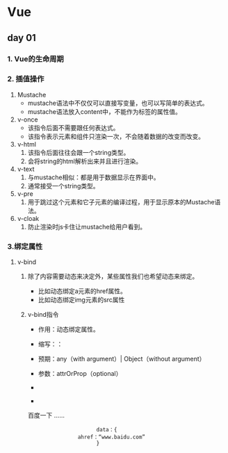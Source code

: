 # **Vue**

## day 01

### 1.  Vue的生命周期

### 2. 插值操作

1. Mustache
   + mustache语法中不仅仅可以直接写变量，也可以写简单的表达式。
   + mustache语法放入content中，不能作为标签的属性值。
2. v-once
   + 该指令后面不需要跟任何表达式。
   + 该指令表示元素和组件只渲染一次，不会随着数据的改变而改变。
3. v-html
   1. 该指令后面往往会跟一个string类型。
   2. 会将string的html解析出来并且进行渲染。
4. v-text
   1. 与mustache相似：都是用于数据显示在界面中。
   2. 通常接受一个string类型。
5. v-pre
   1. 用于跳过这个元素和它子元素的编译过程，用于显示原本的Mustache语法。
6. v-cloak
   1. 防止渲染时js卡住让mustache给用户看到。

### 3.绑定属性

1. v-bind

   1. 除了内容需要动态来决定外，某些属性我们也希望动态来绑定。

      + 比如动态绑定a元素的href属性。
      + 比如动态绑定img元素的src属性

   2. v-bind指令

      + 作用：动态绑定属性。

      + 缩写：：

      + 预期：any（with argument）| Object（without argument）

      + 参数：attrOrProp（optional）

      + 
      
      + ```javascript
      <a v-bind:href="ahref">百度一下</a>
                                  ......
        
                                data：{
                          ahref：“www.baidu.com”
                                }
        ```
        
      

